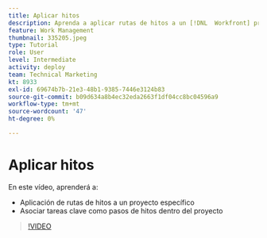 ```yaml
---
title: Aplicar hitos
description: Aprenda a aplicar rutas de hitos a un [!DNL  Workfront] proyectar y asociar tareas clave como pasos de hito dentro del proyecto.
feature: Work Management
thumbnail: 335205.jpeg
type: Tutorial
role: User
level: Intermediate
activity: deploy
team: Technical Marketing
kt: 8933
exl-id: 69674b7b-21e3-48b1-9385-7446e3124b83
source-git-commit: b09d634a8b4ec32eda2663f1df04cc8bc04596a9
workflow-type: tm+mt
source-wordcount: '47'
ht-degree: 0%

---
```


# Aplicar hitos

En este vídeo, aprenderá a:

* Aplicación de rutas de hitos a un proyecto específico
* Asociar tareas clave como pasos de hitos dentro del proyecto

>[!VIDEO](https://video.tv.adobe.com/v/335205/?quality=12)
